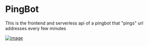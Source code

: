 # PingBot

This is the frontend and serverless api of a pingbot that "pings" url addresses every few minutes

[image]: https://cdn.medzik.xyz/cNGCaUF.png

[![image]](https://pingbot.medzik.xyz)
